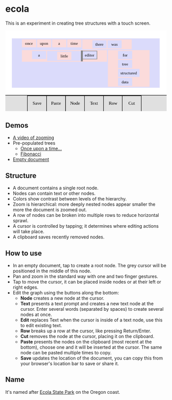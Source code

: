 # ecola
This is an experiment in creating tree structures with a touch screen.

![once upon a time there was a little editor](/ecola-screen.png?raw=true)

## Demos 
* [A video of zooming](https://gashlin.net/tests/ecola/zoom.mp4)
* Pre-populated trees
  * [Once upon a time...](https://gashlin.net/tests/ecola/babel/#%28'once'upon'a'time%28'there'was%29%2C%28'a%28'little%29'editor%29%28'for%2C'tree%2C'structured%2C'data%29%29)
  * [Fibonacci](https://gashlin.net/tests/ecola/babel/#%28%27defun%27fib%28%27n%29%2C%28%27if%28%27lt%27n%272%29%2C%28%27n%29%2C%28%27%2B%28%27fib%2C%28%27-%27n%271%29%29%28%27fib%2C%28%27-%27n%272%29%29%29%29%29)
* [Empty document](https://gashlin.net/tests/ecola/babel/)

## Structure

* A document contains a single root node.
* Nodes can contain text or other nodes.
* Colors show contrast between levels of the hierarchy.
* Zoom is hierarchical: more deeply nested nodes appear smaller the more the document is zoomed out.
* A row of nodes can be broken into multiple rows to reduce horizontal sprawl.
* A cursor is controlled by tapping; it determines where editing actions will take place.
* A clipboard saves recently removed nodes.

## How to use
* In an empty document, tap to create a root node. The grey cursor will be positioned in the middle of this node.
* Pan and zoom in the standard way with one and two finger gestures.
* Tap to move the cursor, it can be placed inside nodes or at their left or right edges.
* Edit the graph using the buttons along the bottom:
  * **Node** creates a new node at the cursor.
  * **Text** presents a text prompt and creates a new text node at the cursor. Enter several words (separated by spaces) to create several nodes at once.
  * **Edit** replaces Text when the cursor is inside of a text node, use this to edit existing text.
  * **Row** breaks up a row at the cursor, like pressing Return/Enter.
  * **Cut** removes the node at the cursor, placing it on the clipboard.
  * **Paste** presents the nodes on the clipboard (most recent at the bottom), choose one and it will be inserted at the cursor. The same node can be pasted multiple times to copy.
  * **Save** updates the location of the document, you can copy this from your browser's location bar to save or share it.

## Name
It's named after [Ecola State Park](https://en.wikipedia.org/wiki/Lewis_and_Clark_National_and_State_Historical_Parks#Ecola_State_Park) on the Oregon coast.
